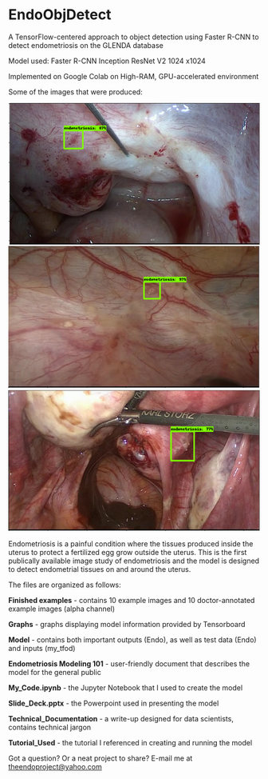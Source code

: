 # EndoObjDetect
A TensorFlow-centered approach to object detection using Faster R-CNN to detect endometriosis on the GLENDA database

Model used: Faster R-CNN Inception ResNet V2 1024 x1024

Implemented on Google Colab on High-RAM, GPU-accelerated environment

Some of the images that were produced:

![alt text](https://github.com/awicklund/EndoObjDetect/blob/main/Finished%20examples/4.png)
![alt text](https://github.com/awicklund/EndoObjDetect/blob/main/Finished%20examples/73.png)
![alt text](https://github.com/awicklund/EndoObjDetect/blob/main/Finished%20examples/51.png)

Endometriosis is a painful condition where the tissues produced inside the uterus to protect a fertilized egg grow outside the uterus. This is the first publically available image study of endometriosis and the model is designed to detect endometrial tissues on and around the uterus.

The files are organized as follows:

**Finished examples** - contains 10 example images and 10 doctor-annotated example images (alpha channel)

**Graphs** - graphs displaying model information provided by Tensorboard

**Model** - contains both important outputs (Endo), as well as test data (Endo) and inputs (my_tfod)

**Endometriosis Modeling 101** - user-friendly document that describes the model for the general public

**My_Code.ipynb** - the Jupyter Notebook that I used to create the model

**Slide_Deck.pptx** - the Powerpoint used in presenting the model

**Technical_Documentation** - a write-up designed for data scientists, contains technical jargon

**Tutorial_Used** - the tutorial I referenced in creating and running the model


Got a question? Or a neat project to share? E-mail me at theendoproject@yahoo.com
